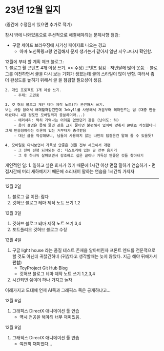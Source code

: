 # 23년 12월 일지
(중간에 수정된게 있으면 추가로 적기)  
  

잠시 밖에 나와있음으로 우선적으로 해결해야되는 문제사항 점검:
- 구글 세이프 브라우징에 사기성 페이지로 나오는 경고
    - 아마 노션쪽링크랑 연결해서 문제 생기는거 같아서 일딴 지우고다시 확인함.
      
12월에 부터 할 계획 체크
블로그:  
    1. 블로그 월 콘텐츠 4개 이상 쓰기. => 수정) 콘텐츠 점검
        - ~~저번달에 많이 못씀.~~ 
        - 블로그를 이전하면서 글을 다시 보는 기회가 생겼는데 글의 스타일이 많이 변함.
        따라서 좀 더 완성도를 높히기 위해서 글 을 점검할 필요성이 생김.

    2. 개인 프로젝트 1개 이상 쓰기.
        - 주제: 고민중

    3. 깃 허브 블로그 개인 테마 제작 노트(?) 관련해서 쓰기.
    보는 사람 없어서 애매할꺼같긴한데 Jekyll를 사용해서 처음부터 테마만드는 법 (대충 만들어봤더니 4일 정도면 모바일까지 충분하더라...)
        - 에러처리: 딱히 기억나는 어려움 없었던거 같음 (난이도: 하)
        - 용어 설명은 못해 줄것 같음 크기 줄이면 불편해서 넓이에 맞춰서 콘텐츠 작성했더니 그게 반응형이라는 이론이 있는 거부터가 충격받음
        - 대신 글을 작성해보니, 남들이 사용하지 않는 나만의 팁같은건 말해 줄 수 있을듯?

    4. 모바일로 다시보면서 가독성 안좋은 것들 전부 체크해서 개편
        - 그 전에 선행 되야되는 것: 티스토리에 있는 글 전부 옴기기
        - 그 후 하나씩 살펴보면서 강조하고 싶은 글이나 가독성 안좋은 것들 찾아내기
  
개인적인 일:
    1. 일하고 싶은 회사가 있기 때문에 1시간 이상 면접 말하기 연습하기
        - 면접시간에 머리 새하예지기 때문에 소리내어 말하는 연습을 1시간씩 가지자 


---

12월 2일
1. 블로그 글 이전: 람다
2. 깃허브 블로그 테마 제작 노트 쓰기 1,2

12월 3일
1. 깃허브 블로그 테마 제작 노트 쓰기 3,4
2. 포트폴리오 깃허브 블로그 수정

12월 4일
1. 구글 light house 라는 품질 테스트 존재을 알아버린자 
프론트 엔드를 전문적으로 할 것도 아닌데 귀찮긴하네 (귀찮다고 생각할때는 늦지 않았다. 지금 해야 뒤에가서 편함)
    - ToyProject Git Hub Blog
    - 깃허브 블로그 테마 제작 노트 쓰기 1,2,3,4 
2. 시간되면 쉐이더 하나 가지고 놀자

이래가지고 도대체 언제 AI쪽과 그래픽스 쪽은 공개하냐고...

12월 6일
1. 그래픽스 DirectX 애니메이션 툴 연습
    - 역시 전공을 해야되 너무 재미있음.

12월 9일
1. 그래픽스 DirectX 애니메이션 툴 연습
    - 여전히 재미있다...